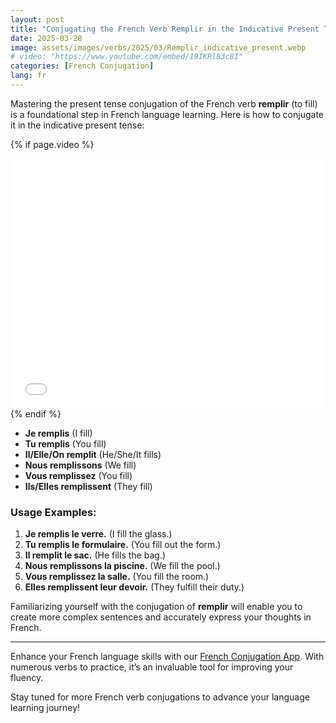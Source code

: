 ```yaml
---
layout: post
title: "Conjugating the French Verb Remplir in the Indicative Present Tense: A Comprehensive Guide"
date: 2025-03-28
image: assets/images/verbs/2025/03/Remplir_indicative_present.webp
# video: "https://www.youtube.com/embed/19IKRl83c8I"
categories: [French Conjugation]
lang: fr
---
```


Mastering the present tense conjugation of the French verb **remplir** (to fill) is a foundational step in French language learning. Here is how to conjugate it in the indicative present tense:

<!-- Video Embed Section -->
{% if page.video %}
<div class="video-embed">
  <iframe width="100%" height="400" src="{{ page.video | escape }}" frameborder="0" allowfullscreen></iframe>
</div>
{% endif %}

- **Je remplis** (I fill)
- **Tu remplis** (You fill)
- **Il/Elle/On remplit** (He/She/It fills)
- **Nous remplissons** (We fill)
- **Vous remplissez** (You fill)
- **Ils/Elles remplissent** (They fill)

### Usage Examples:

1. **Je remplis le verre.** (I fill the glass.)
2. **Tu remplis le formulaire.** (You fill out the form.)
3. **Il remplit le sac.** (He fills the bag.)
4. **Nous remplissons la piscine.** (We fill the pool.)
5. **Vous remplissez la salle.** (You fill the room.)
6. **Elles remplissent leur devoir.** (They fulfill their duty.)

Familiarizing yourself with the conjugation of **remplir** will enable you to create more complex sentences and accurately express your thoughts in French.

---

Enhance your French language skills with our [French Conjugation App]({{site.appStore.url}}). With numerous verbs to practice, it’s an invaluable tool for improving your fluency. 

Stay tuned for more French verb conjugations to advance your language learning journey!
